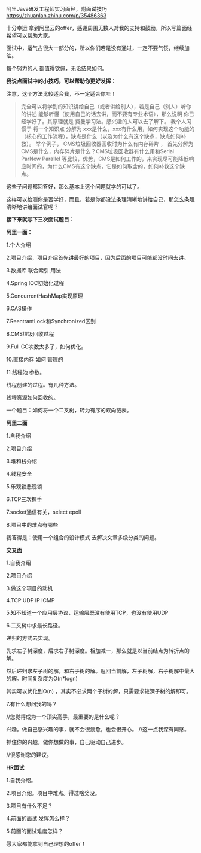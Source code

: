 阿里Java研发工程师实习面经，附面试技巧
https://zhuanlan.zhihu.com/p/35486363



十分幸运 拿到阿里云的offer，感谢周围无数人对我的支持和鼓励，所以写篇面经希望可以帮助大家。

面试中，运气占很大一部分的，所以你们若是没有通过，一定不要气馁，继续加油。

每个努力的人 都值得钦佩，无论结果如何。

**我说点面试中的小技巧，可以帮助你更好发挥：**

注意，这个方法比较适合我，不一定适合你哇！

> 完全可以将学到的知识讲给自己（或者讲给别人），若是自己（别人）听你的讲述 能够听懂（使用自己的话去讲，而不要有专业术语），那么说明 你已经学好了。其原理就是 费曼学习法。感兴趣的人可以去了解下。
> 我个人习惯于 将一个知识点 分解为 xxx是什么，xxx有什么用，如何实现这个功能的（核心的工作流程），缺点是什么（以及为什么有这个缺点，缺点如何补救）。
> 举个例子， CMS垃圾回收器回收时为什么有内存碎片 ， 首先分解为CMS是什么，内存碎片是什么？CMS垃圾回收器有什么用和Serial ParNew Parallel 等比较，优势，CMS是如何工作的，来实现尽可能降低响应时间的，为什么CMS有这个缺点，它是如何取舍的，如何补救这个缺点。

这些子问题都回答好，那么基本上这个问题就学的可以了。

这样可以检测你是否学好，而且，若是你都没法条理清晰地讲给自己，那怎么条理清晰地讲给面试官呢？

**接下来就写下三次面试题目：**



**阿里一面：**

1.个人介绍

2.项目介绍，项目介绍首先讲最好的项目，因为后面的项目可能都没时间去讲。

3.数据库 联合索引 用法

4.Spring IOC初始化过程

5.ConcurrentHashMap实现原理

6.CAS操作

7.ReentrantLock和Synchronized区别

8.CMS垃圾回收过程

9.Full GC次数太多了，如何优化。

10.直接内存 如何 管理的

11.线程池 参数。

线程创建的过程。有几种方法。

线程资源如何回收的。

一个题目：如何将一个二叉树，转为有序的双向链表。



**阿里二面**

1.自我介绍

2.项目介绍

3.堆和栈介绍

4.线程安全

5.乐观锁悲观锁

6.TCP三次握手

7.socket通信有关，select epoll

8.项目中的难点有哪些

我答得是：使用一个组合的设计模式 去解决文章多级分类的问题。



**交叉面**

1.自我介绍

2.项目介绍

3.做这个项目的动机

4.TCP UDP IP ICMP

5.知不知道一个应用层协议，运输层既没有使用TCP，也没有使用UDP

6.二叉树中求最长路径。

递归的方式去实现。

先求左子树深度，后求右子树深度。相加减一，那么就是以当前结点为转折点的解。

然后递归求左子树的解，和右子树的解。返回当前解，左子树解，右子树解中最大的解。时间复杂度为O(n*logn)

其实可以优化到O(n) ，其实不必求两个子树的解，只需要求较深子树的解即可。

7.有什么想问我的吗？

//您觉得成为一个顶尖高手，最重要的是什么呢？

兴趣。做自己感兴趣的事，就不会很疲惫，也会很开心。 //这一点我深有同感。

抓住你的兴趣，做你想做的事，自己驱动自己进步。

//很感谢您的建议。



**HR面试**

1.自我介绍。

2.项目介绍。项目中难点。得过啥奖没。

3.项目有什么不足？

4.前面的面试 发挥怎么样？

5.前面的面试难度怎样？

愿大家都能拿到自己理想的offer！